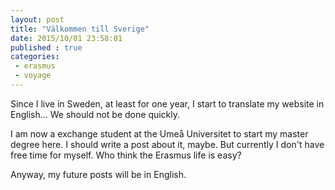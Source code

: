 ```yaml
---
layout: post
title: "Välkommen till Sverige"
date: 2015/10/01 23:58:01
published : true
categories:
 - erasmus
 - voyage
---
```


Since I live in Sweden, at least for one year, I start to translate my website in English... We should not be done quickly.

I am now a exchange student at the Umeå Universitet to start my master degree here. I should write a post about it, maybe. But currently I don't have free time for myself. Who think the Erasmus life is easy?

Anyway, my future posts will be in English.
